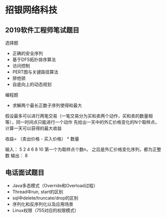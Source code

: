 # 招银网络科技

## 2019软件工程师笔试题目

选择题
- 正确的安全序列
- 基于DFS拓扑排序算法
- 访问控制
- PERT图与关键路径算法
- 排他锁
- 自底向上的动态规划

编程题
- 求解两个最长正数子序列使得和最大

假设最多可以进行两笔交易（一笔交易分为买和卖两个动作，买和卖的数量相等），同一时间点只能进行一个动作
先给出一天中的外汇价格变化的N个取样点，计算一天可以获得的最大收益

收益= （卖出价格 - 买入价格） * 数量

输入： 5 2 4 6 8 10 
第一个为取样点个数n， 之后是外汇价格变化序列，都为正整数
输出： 8

## 电话面试题目

- Java多态模式（Override和Overload过程）
- Thread中run, start的区别
- sql中delete/truncate/drop的区别
- 序列化和反序列化以及应用场景
- Linux权限（755对应的权限模式）
